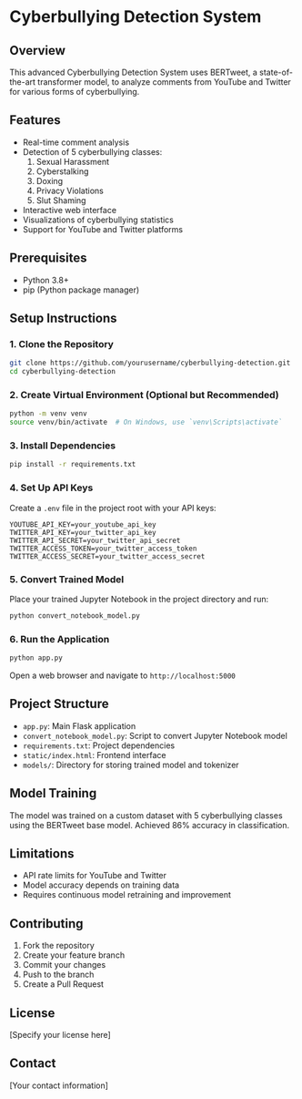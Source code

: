 # Cyberbullying Detection System

## Overview
This advanced Cyberbullying Detection System uses BERTweet, a state-of-the-art transformer model, to analyze comments from YouTube and Twitter for various forms of cyberbullying.

## Features
- Real-time comment analysis
- Detection of 5 cyberbullying classes:
  1. Sexual Harassment
  2. Cyberstalking
  3. Doxing
  4. Privacy Violations
  5. Slut Shaming
- Interactive web interface
- Visualizations of cyberbullying statistics
- Support for YouTube and Twitter platforms

## Prerequisites
- Python 3.8+
- pip (Python package manager)

## Setup Instructions

### 1. Clone the Repository
```bash
git clone https://github.com/yourusername/cyberbullying-detection.git
cd cyberbullying-detection
```

### 2. Create Virtual Environment (Optional but Recommended)
```bash
python -m venv venv
source venv/bin/activate  # On Windows, use `venv\Scripts\activate`
```

### 3. Install Dependencies
```bash
pip install -r requirements.txt
```

### 4. Set Up API Keys
Create a `.env` file in the project root with your API keys:
```
YOUTUBE_API_KEY=your_youtube_api_key
TWITTER_API_KEY=your_twitter_api_key
TWITTER_API_SECRET=your_twitter_api_secret
TWITTER_ACCESS_TOKEN=your_twitter_access_token
TWITTER_ACCESS_SECRET=your_twitter_access_secret
```

### 5. Convert Trained Model
Place your trained Jupyter Notebook in the project directory and run:
```bash
python convert_notebook_model.py
```

### 6. Run the Application
```bash
python app.py
```

Open a web browser and navigate to `http://localhost:5000`

## Project Structure
- `app.py`: Main Flask application
- `convert_notebook_model.py`: Script to convert Jupyter Notebook model
- `requirements.txt`: Project dependencies
- `static/index.html`: Frontend interface
- `models/`: Directory for storing trained model and tokenizer

## Model Training
The model was trained on a custom dataset with 5 cyberbullying classes using the BERTweet base model. Achieved 86% accuracy in classification.

## Limitations
- API rate limits for YouTube and Twitter
- Model accuracy depends on training data
- Requires continuous model retraining and improvement

## Contributing
1. Fork the repository
2. Create your feature branch
3. Commit your changes
4. Push to the branch
5. Create a Pull Request

## License
[Specify your license here]

## Contact
[Your contact information]